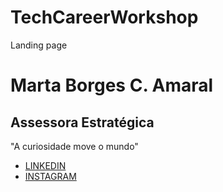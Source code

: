 # TechCareerWorkshop
Landing page
<html>
<head>
	<title> Marta Amaral</title>
	<meta charset="utf-8">
</head>
<body>
<h1> Marta Borges C. Amaral </h1>
<h2> Assessora Estratégica </h2>
<p> "A curiosidade move o mundo"</p>
<ul>
	<li> <a href="https://www.linkedin.com/in/marta-amaral/"> LINKEDIN</a> </li>
	<li><a href="https://www.instagram.com/maaarta_amaral/" target="_blank"> INSTAGRAM </a> </li>
</ul>
</body>
</html>
